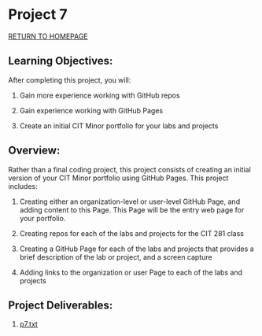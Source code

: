 # Project 7
[RETURN TO HOMEPAGE](https://connor-pfeiffer.github.io/)

## Learning Objectives:

After completing this project, you will:

1. Gain more experience working with GitHub repos

2. Gain experience working with GitHub Pages

3. Create an initial CIT Minor portfolio for your labs and projects



## Overview:

Rather than a final coding project, this project consists of creating an initial version of your CIT Minor portfolio using GitHub Pages. This project includes:

1. Creating either an organization-level or user-level GitHub Page, and adding content to this Page. This Page will be the entry web page for your portfolio.

2. Creating repos for each of the labs and projects for the CIT 281 class

3. Creating a GitHub Page for each of the labs and projects that provides a brief description of the lab or project, and a screen capture

4. Adding links to the organization or user Page to each of the labs and projects



## Project Deliverables:

1. [p7.txt](p7.txt)
